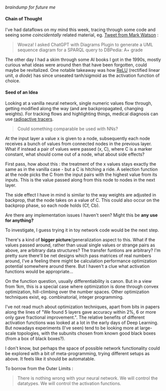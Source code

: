 <!-- title: Neural Net Nuts and Bolts Speculation -->

_braindump for future me_

#### Chain of Thought

I've had dataflows on my mind this week, tracing through some code and seeing some _coincidentally_ related material, eg. [Tweet from Mark Watson](https://twitter.com/mark_l_watson/status/1698448314965032962) :

> Wowza! I asked ChatGPT with Diagrams Plugin to generate a UML sequence diagram for a SPARQL query to DBPedia: A+ grade

The other day I had a skim through some AI books I got in the 1990s, mostly curious what ideas were around then that have been forgotten, could maybe be revitalized. One notable takeaway was how [ReLU](<https://en.wikipedia.org/wiki/Rectifier_(neural_networks)>) (rectified linear unit, _a diode_) has since unseated tanh/sigmoid as the activation function of choice.

#### Seed of an Idea

Looking at a vanilla neural network, single numeric values flow through, getting modified along the way (and are backpropagated, changing weights). For tracking flows and highlighting things, medical diagnosis can use [radioactive tracers](https://en.wikipedia.org/wiki/Radioactive_tracer).

> Could something comparable be used with NNs?

At the input layer a value x is given to a node, subsequently each node receives a bunch of values from connected nodes in the previous layer. What if instead a pair of values were passed (x, C), where C is a marker constant, what should come out of a node, what about side effects?

First pass, how about this : the treatment of the x values stays exactly the same as in the vanilla case - but a C is hitching a ride. A selection function at the node picks the C from the input pairs with the highest value from its inputs. This is the value passed along from this node to nodes in the next layer.

The side effect I have in mind is similar to the way weights are adjusted in backprop, that the node takes on a value of C. This could also occur on the backprop phase, so each node holds (Cf, Cb).

Are there any implementation issues I haven't seen? Might this be **any use for anything?**

To investigate, I guess trying it in toy network code would be the next step.

There's a kind of **bigger picture**/generalization aspect to this. What if the values passed around, rather than usual single values or strange pairs as above, are arbitrary data structures? The transfer funtions are arbitrary?
I'm pretty sure there'll be net designs which pass matrices of real numbers around, I've a feeling there might be calculation performance optimization potential somewhere around there. But I haven't a clue what activation functions would be appropriate...

On the function question, usually differentiability is canon. But in a view from 1km, this is a special case where optimization is done through convex optimization, hill-climbing over the number spaces. Other optimization techniques exist, eg. combinatorial, integer programming.

I've not read much about optimization techniques, apart from bits in papers along the lines of "We found 5 layers gave accuracy within 2%, 6 or more only gave fractional improvement.". The relative benefits of different activation functions was looked at a lot in the early days of Deep Learning. But nowadays experiments (I've seen) tend to be looking more at large-scale topologies, with the subunits chosen from known good black boxes (from a box of black boxes?).

I don't know, but perhaps the space of possible network functionality could be explored with a bit of meta-programming, trying different setups as above. It feels like it should be automatable.

To borrow from the Outer Limits :

> There is nothing wrong with your neural network. We will control the datatypes. We will control the activation functions.
